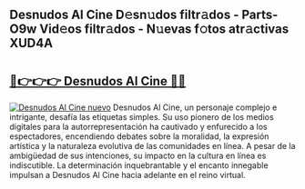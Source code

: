 ## Desnudos Al Cine D𝚎sn𝚞dos filtr𝚊dos - Parts-O9w Vid𝚎os filtr𝚊dos - N𝚞evas f𝚘tos atr𝚊ctivas XUD4A

# <h2><a href="http://mb1hdf.tromn.icu/?c=Desnudos+Al+Cine">🔗👉👉👉 Desnudos Al Cine 🔗🔗</a></h2>

[![Desnudos Al Cine nuevo](https://i.imgur.com/pEAQMta.gif)](http://mb1hdf.tromn.icu/?c=Desnudos+Al+Cine)
Desnudos Al Cine, un personaje complejo e intrigante, desafía las etiquetas simples. Su uso pionero de los medios digitales para la autorrepresentación ha cautivado y enfurecido a los espectadores, encendiendo debates sobre la moralidad, la expresión artística y la naturaleza evolutiva de las comunidades en línea. A pesar de la ambigüedad de sus intenciones, su impacto en la cultura en línea es indiscutible. La determinación inquebrantable y el encanto innegable impulsan a Desnudos Al Cine hacia adelante en el reino virtual.
